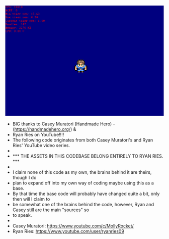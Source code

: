 ![Screenshot](game.PNG)

* BIG thanks to Casey Muratori (Handmade Hero) - (https://handmadehero.org/) &
* Ryan Ries on YouTube!!!!
* The following code originates from both Casey Muratori's and Ryan Ries' YouTube video series. 
* 
*	*** THE ASSETS IN THIS CODEBASE BELONG ENTIRELY TO RYAN RIES. ***
* 
* I claim none of this code as my own, the brains behind it are theirs, though I do
* plan to expand off into my own way of coding maybe using this as a base.
* By that time the base code will probably have changed quite a bit, only then will I claim to 
* be somewhat one of the brains behind the code, however, Ryan and Casey still are the main 	"sources" so 
* to speak.
* 
* Casey Muratori: https://www.youtube.com/c/MollyRocket/
* Ryan Ries:	  https://www.youtube.com/user/ryanries09
